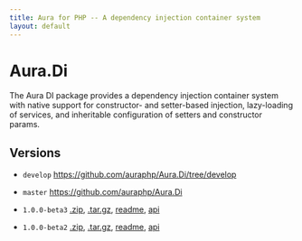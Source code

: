 ```yaml
---
title: Aura for PHP -- A dependency injection container system
layout: default
---
```


Aura.Di
=======

The Aura DI package provides a dependency injection container system with native support for constructor- and setter-based injection, lazy-loading of services, and inheritable configuration of setters and constructor params.

Versions
--------

* `develop` <https://github.com/auraphp/Aura.Di/tree/develop>

* `master` <https://github.com/auraphp/Aura.Di>

* `1.0.0-beta3` [.zip](https://github.com/auraphp/Aura.Di/zipball/1.0.0-beta3), [.tar.gz](https://github.com/auraphp/Aura.Di/tarball/1.0.0-beta3), [readme](version/1.0.0-beta3/), [api](version/1.0.0-beta3/api/)

* `1.0.0-beta2` [.zip](https://github.com/auraphp/Aura.Di/zipball/1.0.0-beta2), [.tar.gz](https://github.com/auraphp/Aura.Di/tarball/1.0.0-beta2), [readme](version/1.0.0-beta2/), [api](version/1.0.0-beta2/api/)

